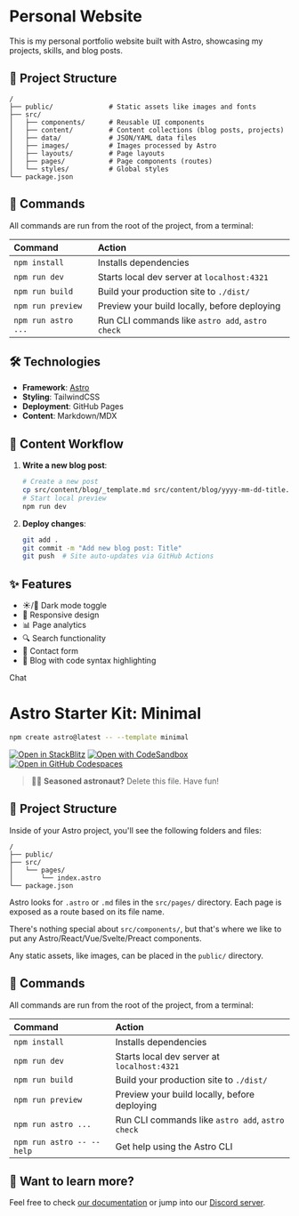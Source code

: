 # Personal Website

This is my personal portfolio website built with Astro, showcasing my projects, skills, and blog posts.

## 🚀 Project Structure

```text
/
├── public/              # Static assets like images and fonts
├── src/
│   ├── components/      # Reusable UI components
│   ├── content/         # Content collections (blog posts, projects)
│   ├── data/            # JSON/YAML data files
│   ├── images/          # Images processed by Astro
│   ├── layouts/         # Page layouts
│   ├── pages/           # Page components (routes)
│   └── styles/          # Global styles
└── package.json
```

## 🧞 Commands

All commands are run from the root of the project, from a terminal:

| Command                   | Action                                           |
| :------------------------ | :----------------------------------------------- |
| `npm install`             | Installs dependencies                            |
| `npm run dev`             | Starts local dev server at `localhost:4321`      |
| `npm run build`           | Build your production site to `./dist/`          |
| `npm run preview`         | Preview your build locally, before deploying     |
| `npm run astro ...`       | Run CLI commands like `astro add`, `astro check` |

## 🛠️ Technologies

- **Framework**: [Astro](https://astro.build/)
- **Styling**: TailwindCSS
- **Deployment**: GitHub Pages
- **Content**: Markdown/MDX

## 📝 Content Workflow

1. **Write a new blog post**:
   ```bash
   # Create a new post
   cp src/content/blog/_template.md src/content/blog/yyyy-mm-dd-title.md
   # Start local preview
   npm run dev
   ```

2. **Deploy changes**:
   ```bash
   git add .
   git commit -m "Add new blog post: Title"
   git push  # Site auto-updates via GitHub Actions
   ```

## ✨ Features

- ☀️/🌙 Dark mode toggle
- 📱 Responsive design
- 📊 Page analytics
- 🔍 Search functionality
- 💬 Contact form
- 📝 Blog with code syntax highlighting















Chat



# Astro Starter Kit: Minimal

```sh
npm create astro@latest -- --template minimal
```

[![Open in StackBlitz](https://developer.stackblitz.com/img/open_in_stackblitz.svg)](https://stackblitz.com/github/withastro/astro/tree/latest/examples/minimal)
[![Open with CodeSandbox](https://assets.codesandbox.io/github/button-edit-lime.svg)](https://codesandbox.io/p/sandbox/github/withastro/astro/tree/latest/examples/minimal)
[![Open in GitHub Codespaces](https://github.com/codespaces/badge.svg)](https://codespaces.new/withastro/astro?devcontainer_path=.devcontainer/minimal/devcontainer.json)

> 🧑‍🚀 **Seasoned astronaut?** Delete this file. Have fun!

## 🚀 Project Structure

Inside of your Astro project, you'll see the following folders and files:

```text
/
├── public/
├── src/
│   └── pages/
│       └── index.astro
└── package.json
```

Astro looks for `.astro` or `.md` files in the `src/pages/` directory. Each page is exposed as a route based on its file name.

There's nothing special about `src/components/`, but that's where we like to put any Astro/React/Vue/Svelte/Preact components.

Any static assets, like images, can be placed in the `public/` directory.

## 🧞 Commands

All commands are run from the root of the project, from a terminal:

| Command                   | Action                                           |
| :------------------------ | :----------------------------------------------- |
| `npm install`             | Installs dependencies                            |
| `npm run dev`             | Starts local dev server at `localhost:4321`      |
| `npm run build`           | Build your production site to `./dist/`          |
| `npm run preview`         | Preview your build locally, before deploying     |
| `npm run astro ...`       | Run CLI commands like `astro add`, `astro check` |
| `npm run astro -- --help` | Get help using the Astro CLI                     |

## 👀 Want to learn more?

Feel free to check [our documentation](https://docs.astro.build) or jump into our [Discord server](https://astro.build/chat).

